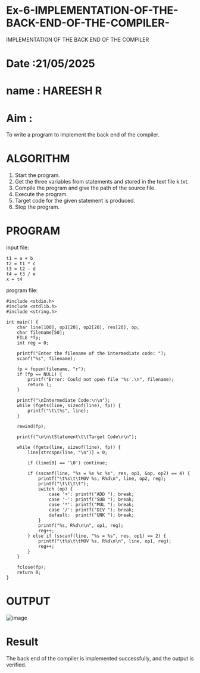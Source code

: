 # Ex-6-IMPLEMENTATION-OF-THE-BACK-END-OF-THE-COMPILER-
IMPLEMENTATION OF THE BACK END OF THE COMPILER 
# Date :21/05/2025
# name : HAREESH R
# Aim :
To write a program to implement the back end of the compiler.
# ALGORITHM
1. Start the program.
2. Get the three variables from statements and stored in the text file k.txt.
3. Compile the program and give the path of the source file.
4. Execute the program.
5. Target code for the given statement is produced.
6. Stop the program.
# PROGRAM
input file:
```
t1 = a + b
t2 = t1 * c
t3 = t2 - d
t4 = t3 / e
x = t4
```
program file:
```
#include <stdio.h>
#include <stdlib.h>
#include <string.h>

int main() {
    char line[100], op1[20], op2[20], res[20], op;
    char filename[50];
    FILE *fp;
    int reg = 0;

    printf("Enter the filename of the intermediate code: ");
    scanf("%s", filename);

    fp = fopen(filename, "r");
    if (fp == NULL) {
        printf("Error: Could not open file '%s'.\n", filename);
        return 1;
    }

    printf("\nIntermediate Code:\n\n");
    while (fgets(line, sizeof(line), fp)) {
        printf("\t\t%s", line);
    }

    rewind(fp);

    printf("\n\n\tStatement\t\tTarget Code\n\n");

    while (fgets(line, sizeof(line), fp)) {
        line[strcspn(line, "\n")] = 0;

        if (line[0] == '\0') continue;

        if (sscanf(line, "%s = %s %c %s", res, op1, &op, op2) == 4) {
            printf("\t%s\t\tMOV %s, R%d\n", line, op2, reg);
            printf("\t\t\t\t");
            switch (op) {
                case '+': printf("ADD "); break;
                case '-': printf("SUB "); break;
                case '*': printf("MUL "); break;
                case '/': printf("DIV "); break;
                default:  printf("UNK "); break;
            }
            printf("%s, R%d\n\n", op1, reg);
            reg++;
        } else if (sscanf(line, "%s = %s", res, op1) == 2) {
            printf("\t%s\t\tMOV %s, R%d\n\n", line, op1, reg);
            reg++;
        }
    }

    fclose(fp);
    return 0;
}
```
# OUTPUT
![image](https://github.com/user-attachments/assets/d9da6fde-d534-4314-8970-e854d7da6362)

# Result
The back end of the compiler is implemented successfully, and the output is verified.
